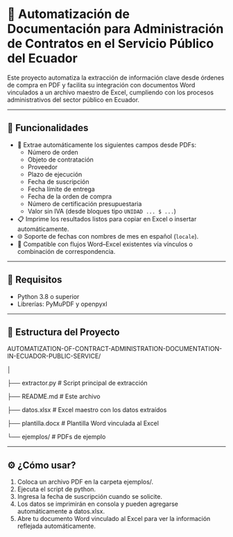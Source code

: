 # 🧾 Automatización de Documentación para Administración de Contratos en el Servicio Público del Ecuador

Este proyecto automatiza la extracción de información clave desde órdenes de compra en PDF y facilita su integración con documentos Word vinculados a un archivo maestro de Excel, cumpliendo con los procesos administrativos del sector público en Ecuador.

---

## 🚀 Funcionalidades

- 📄 Extrae automáticamente los siguientes campos desde PDFs:
  - Número de orden
  - Objeto de contratación
  - Proveedor
  - Plazo de ejecución
  - Fecha de suscripción
  - Fecha límite de entrega
  - Fecha de la orden de compra
  - Número de certificación presupuestaria
  - Valor sin IVA (desde bloques tipo `UNIDAD ... $ ...`)
- 📋 Imprime los resultados listos para copiar en Excel o insertar automáticamente.
- 🌐 Soporte de fechas con nombres de mes en español (`locale`).
- 🤝 Compatible con flujos Word–Excel existentes vía vínculos o combinación de correspondencia.

---

## 🧠 Requisitos

- Python 3.8 o superior
- Librerías: PyMuPDF y openpyxl

---

## 📁 Estructura del Proyecto

AUTOMATIZATION-OF-CONTRACT-ADMINISTRATION-DOCUMENTATION-IN-ECUADOR-PUBLIC-SERVICE/

│

├── extractor.py           # Script principal de extracción

├── README.md              # Este archivo

├── datos.xlsx             # Excel maestro con los datos extraídos

├── plantilla.docx         # Plantilla Word vinculada al Excel

└── ejemplos/              # PDFs de ejemplo

---

## ⚙️ ¿Cómo usar?

1. Coloca un archivo PDF en la carpeta ejemplos/.
2. Ejecuta el script de python.
3. Ingresa la fecha de suscripción cuando se solicite.
4. Los datos se imprimirán en consola y pueden agregarse automáticamente a datos.xlsx.
5. Abre tu documento Word vinculado al Excel para ver la información reflejada automáticamente.
